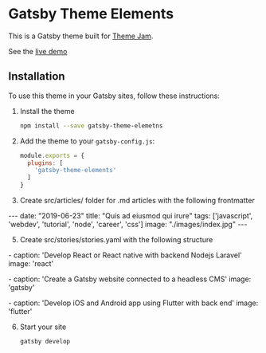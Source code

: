 # Gatsby Theme Elements

This is a Gatsby theme built for [Theme Jam](https://themejam.gatsbyjs.org).

See the [live demo](https://gatsby-theme-elements.netlify.com)

## Installation

To use this theme in your Gatsby sites, follow these instructions:

1.  Install the theme
    ```sh
    npm install --save gatsby-theme-elemetns
    ```

2.  Add the theme to your `gatsby-config.js`:
    ```js
    module.exports = {
      plugins: [
        'gatsby-theme-elements'
      ]
    }
    ```

4. Create src/articles/ folder for .md articles with the following frontmatter

  \-\-\-
  date: "2019-06-23"
  title: "Quis ad eiusmod qui irure"
  tags: ['javascript', 'webdev', 'tutorial', 'node', 'career', 'css']
  image: "./images/index.jpg"
  \-\-\-


5. Create src/stories/stories.yaml with the following structure

\- caption: 'Develop React or React native with backend Nodejs Laravel'
  image: 'react'

\- caption: 'Create a Gatsby website connected to a headless CMS'
  image: 'gatsby'

\- caption: 'Develop iOS and Android app using Flutter with back end'
  image: 'flutter'

6.  Start your site
    ```sh
    gatsby develop
    ```

